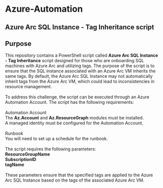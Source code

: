# Azure-Automation

## Azure Arc SQL Instance - Tag Inheritance script 

## Purpose 

This repository contains a PowerShell script called **Azure Arc SQL Instance - Tag Inheritance** script designed for those who are onboarding SQL machines with Azure Arc and utilizing tags. The purpose of the script is to ensure that the SQL instance associated with an Azure Arc VM inherits the same tags. By default, the Azure Arc SQL Instance may not automatically inherit tags from the Azure Arc VM, which could lead to inconsistencies in resource management.</br>
</br>
To address this challenge, the script can be executed through an Azure Automation Account. The script has the following requirements:</br>
</br>
Automation Account</br>
The **Az.Account** and **Az.ResourceGraph** modules must be installed.</br>
A managed identity must be configured for the Automation Account.</br>
</br>
Runbook</br>
You will need to set up a schedule for the runbook.</br>
</br>
The script requires the following parameters:</br>
**ResourceGroupName**</br>
**SubscriptionID**</br>
**tagName**</br>
</br>
These parameters ensure that the specified tags are applied to the Azure Arc SQL Instance based on the tags of the associated Azure Arc VM.

